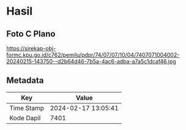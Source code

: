 # Hasil

## Foto C Plano

https://sirekap-obj-formc.kpu.go.id/c762/pemilu/pdpr/74/07/07/10/04/7407071004002-20240215-143750--d2b64d46-7b5a-4ac6-adba-a7a5c1dcaf46.jpg


## Metadata

| Key        | Value               |
| ---------- | ------------------- |
| Time Stamp | 2024-02-17 13:05:41 |
| Kode Dapil | 7401                |



